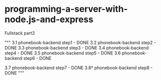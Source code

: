 # programming-a-server-with-node.js-and-express

Fullstack part3

"""
3.1 phonebook-backend step1 - DONE
3.2 phonebook-backend step2 - DONE
3.3 phonebook-backend step3 - DONE
3.4 phonebook-backend step4 - DONE
3.5 phonebook-backend step5 - DONE
3.6 phonebook-backend step6 - DONE

3.7 phonebook-backend step7 - DONE
3.8\* phonebook-backend step8 - DONE
"""
